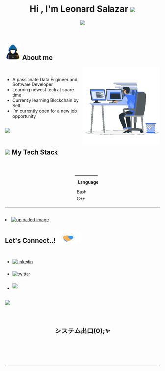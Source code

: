 <h1 align="center"><b>Hi , I'm Leonard Salazar </b><img src="https://media.giphy.com/media/hvRJCLFzcasrR4ia7z/giphy.gif" width="35"></h1>
<!--  -->
<p align="center">
  <a href="https://github.com/DenverCoder1/readme-typing-svg"><img src="https://readme-typing-svg.herokuapp.com?font=Time+New+Roman&color=cyan&size=25&center=true&vCenter=true&width=600&height=100&lines=Data+Engineer+and+Software+Developer;Computer+Science+Student;Active+Learner/Researcher;Love+to+learn+new+stuffs..<3"></a>
</p>


<br>



	
## <picture><img src = "https://github.com/0xAbdulKhalid/0xAbdulKhalid/raw/main/assets/mdImages/about_me.gif" width = 50px></picture> **About me**

<picture> <img align="right" src="https://github.com/0xAbdulKhalid/0xAbdulKhalid/raw/main/assets/mdImages/Right_Side.gif" width = 250px></picture>

<br>

- A passionate Data Engineer and Software Developer
- Learning newest tech at spare time
- Currently learning Blockchain by Self
- I’m currently open for a new job opportunity
<br><br>

<img src="https://user-images.githubusercontent.com/73097560/115834477-dbab4500-a447-11eb-908a-139a6edaec5c.gif"><br><br>

## <img src="https://media2.giphy.com/media/QssGEmpkyEOhBCb7e1/giphy.gif?cid=ecf05e47a0n3gi1bfqntqmob8g9aid1oyj2wr3ds3mg700bl&rid=giphy.gif" width ="25"><b> My Tech Stack</b>
<br>

<p align="center">

<svg width="100" height="100" xmlns="http://www.w3.org/2000/svg">
<foreignObject width="100" height="100">
    <div xmlns="http://www.w3.org/1999/xhtml">
        <ul>
            <table>
              <tr>
    <th>Languages</th>
    <th>Frameworks</th>
    <th>DevOps</th>
    <th>Business Tools</th>
  </tr>
  <tr>
    <td>Bash</td>
    <td>ASP.NET</td>
    <td>Power BI</td>
    <td>Gmail</td>
              </tr>
    <td>C++</td>
              <td>Django</td>
              <td>GitHub</td>
              <td>WordPress</td>
              </tr>
    <td>C#</td>
              <td>Jquery</td>
              <td>Git</td>
              <td>Google AdSense</td>
              </tr>
    <td>C</td>
              <td>Laravel</td>
              <td>Visual Studio</td>
              <td>Azure</td>
              </tr>
    <td>C++</td>
              <td>Next.js</td>
              <td>Visual Studio Code</td>
              <td>Cloud 9</td>
              </tr>
    <td>C#</td>
              <td>Neural Network</td>
              <td>Sublime Text</td>
              <td>Microsoft Office</td>
              </tr>
    <td>CoffeeScript</td>
              <td>React Native</td>
              <td>Virtual Box</td>
              </tr>
    <td>Dart</td>
              <td>Angular</td>
              <td>Android Studio</td>
              </tr>
    <td>Go</td>
              <td>Xamarin</td>
              <td>GitHub Actions</td>
              </tr>
    <td>HTML</td>
           <td>Mysql</td>   
              <td>Gradle</td>
            </tr>
    <td>Java</td>
              <td>Flutter</td>
              <td>Notepad++</td>
              </tr>
    <td>Javascript</td>
              <td>Wforms</td>
              <td>Mysql Workbench</td>
              </tr>
    <td>Kotlin</td>
              <td>DOTNET</td>
              <td>Unreal Engine</td>
              </tr>
    <td>Lua</td>
              <td>TensorFlow</td>
              <td>Mcreator</td>
              </tr>
    <td>PHP</td>
              <td>Firebase</td>
              <td>Unity</td>
              </tr>
    <td>PowerShell</td>
              <td>GraphQL</td>
              </tr>
    <td>Python</td>
              <td>ASP.NET</td>
              </tr>
    <td>Rust</td>
              </tr>
    <td>Scala</td>
              </tr>
    <td>Script.NET</td>
              </tr>
    <td>Solidity</td>
              </tr>
    <td>SQL</td>
              </tr>
    <td>UnrealScript</td>
              </tr>
    <td>Visual Basic</td>
  </tr>
            </table>
        </ul>
    </div>
</foreignObject>
</svg>
    
<br>

-----

<br>

<li>
<a href="https://drive.google.com/file/d/12G7xBiZXdGzFIgCpCyRBJtWD9BffQNmb/view?usp=sharing" target="_blank">
<img data-src="https://gcdnb.pbrd.co/images/W47FzZtcYyWG.png?o=1" data-load-src="https://pasteboard.co/images/W47FzZtcYyWG.png/load" alt="uploaded image" class="image js" src="https://gcdnb.pbrd.co/images/W47FzZtcYyWG.png?o=1">
</a>
</li>

## <b> Let's Connect..!</b><img src="https://github.com/0xAbdulKhalid/0xAbdulKhalid/raw/main/assets/mdImages/handshake.gif" width ="80">
<br>
<div align='left'>

<ul>

<li>
<a href="https://www.linkedin.com/in/leonard-salazar-91120a208" target="_blank">
<img src="https://img.shields.io/badge/linkedin:  Leonard Salazar Herrera-%2300acee.svg?color=405DE6&style=for-the-badge&logo=linkedin&logoColor=white" alt=linkedin style="margin-bottom: 5px;"/>
</a>
</li>

<br>

<li>
<a href="https://stackoverflow.com/users/18546765/leonard-salazar" target="_blank">
<img src="https://img.shields.io/badge/Stack Overflow:  Leonard Salazar-%2300acee.svg?color=FB7200&style=for-the-badge&logo=StackOverflow&logoColor=white" alt=twitter style="margin-bottom: 5px;"/>
</a>
</li>

<br>

<li>
<a href="mailto:leonardsalazarherrera@gmail.com" target="_blank">
<img src="https://img.shields.io/badge/gmail:  leonardsalazarherrera@gmail.com-%23EA4335.svg?style=for-the-badge&logo=gmail&logoColor=white" t=mail style="margin-bottom: 5px;" />
</a>
</li>
	
</ul>
</div>

<br>
<img src="https://user-images.githubusercontent.com/73097560/115834477-dbab4500-a447-11eb-908a-139a6edaec5c.gif">
<br>
<br>
<br>

<div align='center'>

## <b>システム出口(0);✨</b>

</div>
<br>
<br>
<br>
<br>

---

<br>
